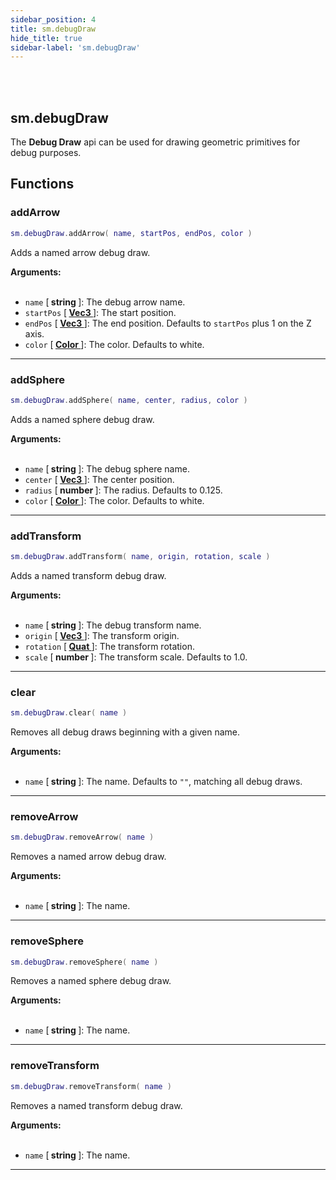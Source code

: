 ```yaml
---
sidebar_position: 4
title: sm.debugDraw
hide_title: true
sidebar-label: 'sm.debugDraw'
---
```


<br></br>

## sm.debugDraw

The <strong>Debug Draw</strong> api can be used for drawing geometric primitives for debug purposes.

## Functions

### addArrow

```lua
sm.debugDraw.addArrow( name, startPos, endPos, color )
```

Adds a named arrow debug draw.

<strong>Arguments:</strong> <br></br>

- <code>name</code> [<strong> string </strong>]: The debug arrow name.
- <code>startPos</code> [<strong> <a href="/docs/terrain_script_env/userdata/Vec3"> Vec3 </a> </strong>]: The start position.
- <code>endPos</code> [<strong> <a href="/docs/terrain_script_env/userdata/Vec3"> Vec3 </a> </strong>]: The end position. Defaults to <code>startPos</code> plus 1 on the Z axis.
- <code>color</code> [<strong> <a href="/docs/terrain_script_env/userdata/Color"> Color </a> </strong>]: The color. Defaults to white.

---

### addSphere

```lua
sm.debugDraw.addSphere( name, center, radius, color )
```

Adds a named sphere debug draw.

<strong>Arguments:</strong> <br></br>

- <code>name</code> [<strong> string </strong>]: The debug sphere name.
- <code>center</code> [<strong> <a href="/docs/terrain_script_env/userdata/Vec3"> Vec3 </a> </strong>]: The center position.
- <code>radius</code> [<strong> number </strong>]: The radius. Defaults to 0.125.
- <code>color</code> [<strong> <a href="/docs/terrain_script_env/userdata/Color"> Color </a> </strong>]: The color. Defaults to white.

---

### addTransform

```lua
sm.debugDraw.addTransform( name, origin, rotation, scale )
```

Adds a named transform debug draw.

<strong>Arguments:</strong> <br></br>

- <code>name</code> [<strong> string </strong>]: The debug transform name.
- <code>origin</code> [<strong> <a href="/docs/terrain_script_env/userdata/Vec3"> Vec3 </a> </strong>]: The transform origin.
- <code>rotation</code> [<strong> <a href="/docs/terrain_script_env/userdata/Quat"> Quat </a> </strong>]: The transform rotation.
- <code>scale</code> [<strong> number </strong>]: The transform scale. Defaults to 1.0.

---

### clear

```lua
sm.debugDraw.clear( name )
```

Removes all debug draws beginning with a given name.

<strong>Arguments:</strong> <br></br>

- <code>name</code> [<strong> string </strong>]: The name. Defaults to <code>""</code>, matching all debug draws.

---

### removeArrow

```lua
sm.debugDraw.removeArrow( name )
```

Removes a named arrow debug draw. 

<strong>Arguments:</strong> <br></br>

- <code>name</code> [<strong> string </strong>]: The name.

---

### removeSphere

```lua
sm.debugDraw.removeSphere( name )
```

Removes a named sphere debug draw. 

<strong>Arguments:</strong> <br></br>

- <code>name</code> [<strong> string </strong>]: The name.

---

### removeTransform

```lua
sm.debugDraw.removeTransform( name )
```

Removes a named transform debug draw. 

<strong>Arguments:</strong> <br></br>

- <code>name</code> [<strong> string </strong>]: The name.

---










